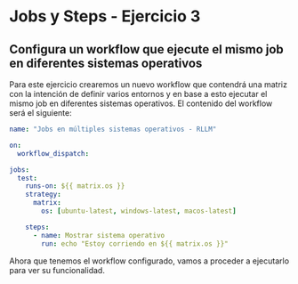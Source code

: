 # Jobs y Steps - Ejercicio 3

## Configura un workflow que ejecute el mismo job en diferentes sistemas operativos

Para este ejercicio crearemos un nuevo workflow que contendrá una matriz con la intención de definir varios entornos y en base a esto ejecutar el mismo job en diferentes sistemas operativos. El contenido del workflow será el siguiente:

```yaml
name: "Jobs en múltiples sistemas operativos - RLLM"

on:
  workflow_dispatch:

jobs:
  test:
    runs-on: ${{ matrix.os }}
    strategy:
      matrix:
        os: [ubuntu-latest, windows-latest, macos-latest]

    steps:
      - name: Mostrar sistema operativo
        run: echo "Estoy corriendo en ${{ matrix.os }}"
```

Ahora que tenemos el workflow configurado, vamos a proceder a ejecutarlo para ver su funcionalidad.

